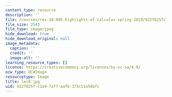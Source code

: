 ```yaml
---
content_type: resource
description: ''
file: /courses/res-18-005-highlights-of-calculus-spring-2010/922f825fc1a97a77aafb375c51a56bfc_lec8.jpg
file_size: 2543
file_type: image/jpeg
hide_download: true
hide_download_original: null
image_metadata:
  caption: ''
  credit: ''
  image-alt: ''
learning_resource_types: []
license: https://creativecommons.org/licenses/by-nc-sa/4.0/
ocw_type: OCWImage
resourcetype: Image
title: lec8.jpg
uid: 922f825f-c1a9-7a77-aafb-375c51a56bfc
---
```

